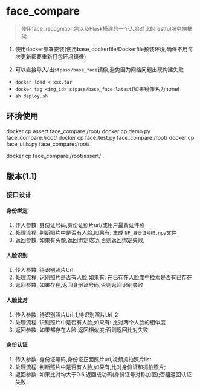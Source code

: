 # face_compare

> 使用face_recognition包以及Flask搭建的一个人脸对比的restful服务端框架

1. 使用docker部署安装(使用base_dockerfile/Dockerfile预装环境,确保不用每次更新都要重新打包环境镜像)

2. 可以直接导入/出`stpass/base_face`镜像,避免因为网络问题出现构建失败
 - `docker load < xxx.tar`
 - `docker tag <img_id> stpass/base_face:latest`(如果镜像名为none)
 - `sh deploy.sh`

## 环境使用

docker cp assert face_compare:/root/
docker cp demo.py face_compare:/root/
docker cp face_test.py face_compare:/root/
docker cp face_utils.py face_compare:/root/

docker cp face_compare:/root/assert/ .

## 版本(1.1)

### 接口设计

#### 身份绑定

1. 传入参数: 身份证号码,身份证照片url/或用户最新证件照
2. 处理流程: 判断照片中是否有人脸,如果有: 生成 `NP_身份证号码.npy`文件
3. 返回参数: 如果有头像,返回绑定成功;否则返回绑定失败;

#### 人脸识别

1. 传入参数: 待识别照片Url
2. 处理流程: 识别照片是否有人脸,如果有: 在已存在人脸库中检索是否有已存在
3. 返回参数: 如果存在,返回身份证号码;否则返回识别失败

#### 人脸比对

1. 传入参数: 待识别照片Url_1,待识别照片Url_2
2. 处理流程: 识别照片中是否有人脸,如果有: 比对两个人脸的相似度
3. 返回参数: 如果都存在人脸,返回相似度;否则返回比对失败

#### 身份认证

1. 传入参数: 身份证号码,身份证正面照片url,视频抓拍照片list
2. 处理流程: 判断照片中是否有人脸,如果有,比对身份证和抓拍照片;
3. 返回参数: 如果比对均大于0.6,返回成功码(身份证号对称加密);否组返回认证失败
